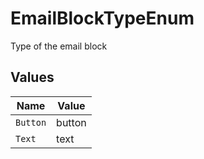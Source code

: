 # EmailBlockTypeEnum

Type of the email block


## Values

| Name     | Value    |
| -------- | -------- |
| `Button` | button   |
| `Text`   | text     |